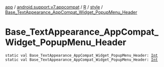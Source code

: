 [app](../../../index.md) / [android.support.v7.appcompat](../../index.md) / [R](../index.md) / [style](index.md) / [Base_TextAppearance_AppCompat_Widget_PopupMenu_Header](./-base_-text-appearance_-app-compat_-widget_-popup-menu_-header.md)

# Base_TextAppearance_AppCompat_Widget_PopupMenu_Header

`static val Base_TextAppearance_AppCompat_Widget_PopupMenu_Header: `[`Int`](https://kotlinlang.org/api/latest/jvm/stdlib/kotlin/-int/index.html)
`static val Base_TextAppearance_AppCompat_Widget_PopupMenu_Header: `[`Int`](https://kotlinlang.org/api/latest/jvm/stdlib/kotlin/-int/index.html)
